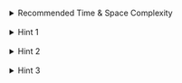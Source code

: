 <br>
<details class="hint-accordion">  
    <summary>Recommended Time & Space Complexity</summary>
    <p>
    You should aim for a solution with <code>O(2^(t/m))</code> time and <code>O(t/m)</code> space, where <code>t</code> is the given <code>target</code> and <code>m</code> is the minimum value in the given array.
    </p>
</details>

<br>
<details class="hint-accordion">  
    <summary>Hint 1</summary>
    <p>
    Can you think of this problem in terms of a decision tree, where at each step, we have <code>n</code> decisions, where <code>n</code> is the size of the array? In this decision tree, we can observe that different combinations of paths are formed. Can you think of a base condition to stop extending a path? Maybe you should consider the target value. 
    </p>
</details>

<br>
<details class="hint-accordion">  
    <summary>Hint 2</summary>
    <p>
    We can use backtracking to recursively traverse these paths and make decisions to choose an element at each step. We maintain a variable <code>sum</code>, which represents the sum of all the elements chosen in the current path. We stop this recursive path if <code>sum == target</code>, and add a copy of the chosen elements to the result. How do you implement it?
    </p>
</details>

<br>
<details class="hint-accordion">  
    <summary>Hint 3</summary>
    <p>
    We recursively select elements, increasing the <code>sum</code> and appending the element to the temporary list, which tracks the chosen elements in the current path. At each step, we have the option to consider all elements in the array, but we only proceed with elements that, when added to <code>sum</code>, do not exceed the <code>target</code>. We iterate through the entire array at each step, choosing elements accordingly.
    </p>
</details>